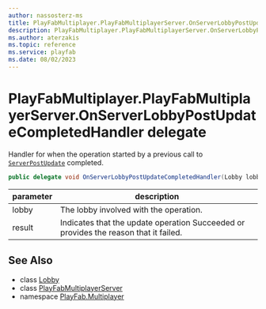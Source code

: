 ```yaml
---
author: nassosterz-ms
title: PlayFabMultiplayer.PlayFabMultiplayerServer.OnServerLobbyPostUpdateCompletedHandler
description: PlayFabMultiplayer.PlayFabMultiplayerServer.OnServerLobbyPostUpdateCompletedHandler
ms.author: aterzakis
ms.topic: reference
ms.service: playfab
ms.date: 08/02/2023
---
```


# PlayFabMultiplayer.PlayFabMultiplayerServer.OnServerLobbyPostUpdateCompletedHandler delegate

Handler for when the operation started by a previous call to [`ServerPostUpdate`](./Lobby/ServerPostUpdate.md) completed.

```csharp
public delegate void OnServerLobbyPostUpdateCompletedHandler(Lobby lobby, int result);
```

| parameter | description |
| --- | --- |
| lobby | The lobby involved with the operation. |
| result | Indicates that the update operation Succeeded or provides the reason that it failed. |

## See Also

* class [Lobby](./Lobby.md)
* class [PlayFabMultiplayerServer](./PlayFabMultiplayer.PlayFabMultiplayerServer.md)
* namespace [PlayFab.Multiplayer](../PlayFabMultiplayerSDK.md)


